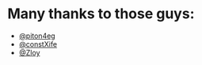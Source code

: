 # Many thanks to those guys:
* [@piton4eg](https://github.com/piton4eg)
* [@constXife](https://github.com/constXife)
* [@Zloy](https://github.com/Zloy)

